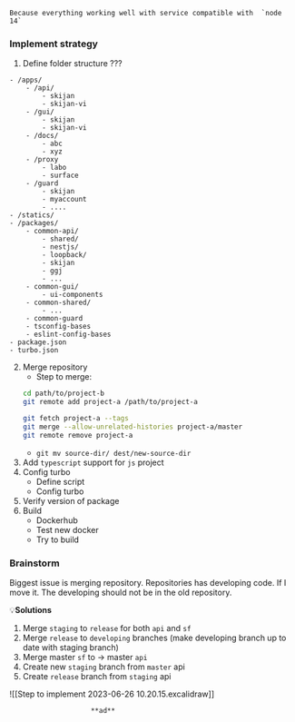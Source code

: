 	Because everything working well with service compatible with  `node 14`

### Implement strategy

1. Define folder structure ???
```dirtree
- /apps/
	- /api/
		- skijan
		- skijan-vi
	- /gui/
		- skijan
		- skijan-vi
	- /docs/
		- abc
		- xyz
	- /proxy
		- labo
		- surface
	- /guard
		- skijan
		- myaccount
		- ....
- /statics/
- /packages/
	- common-api/
		- shared/
		- nestjs/
		- loopback/
		- skijan
		- ggj
		- ...
	- common-gui/
		- ui-components
	- common-shared/
		- ...
	- common-guard
	- tsconfig-bases
	- eslint-config-bases
- package.json
- turbo.json
```
2. Merge repository
	- Step to merge:
	```zsh
	cd path/to/project-b
	git remote add project-a /path/to/project-a
	
	git fetch project-a --tags
	git merge --allow-unrelated-histories project-a/master
	git remote remove project-a
	```
	- `git mv source-dir/ dest/new-source-dir`
3. Add `typescript` support for `js` project
4. Config turbo
	- Define script
	- Config turbo
6. Verify version of package
7. Build
	- Dockerhub
	- Test new docker
	- Try to build


### Brainstorm

Biggest issue is merging repository.
Repositories has developing code. 
If I move it. The developing should not be in the old repository.

💡**Solutions**
1. Merge `staging` to `release` for both `api` and `sf`
2. Merge `release` to `developing` branches (make developing branch up to date with staging branch)
3. Merge master `sf` to -> master `api`
4. Create new `staging` branch from `master` api
5. Create `release` branch from  `staging` api

![[Step to implement 2023-06-26 10.20.15.excalidraw]]




						**ad**









